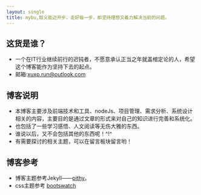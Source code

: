```yaml
---
layout: single
title: mybu,取义能迈开步，走好每一步，即坚持理想又着力解决当前的问题。 
---
```


## 这货是谁？
- 一个在IT行业继续前行的迟钝者，不愿意承认正当之年就盖棺定论的人，希望这个博客能作为坚持下去的起点。
- 邮箱:xuxp.run@outlook.com  

## 博客说明

- 本博客主要涉及前端技术和工具、nodeJs、项目管理、需求分析、系统设计相关的内容，主要目的是通过文章的形式来对自己的知识进行完善和系统化。
- 也包括了一些学习感悟、人文阅读等无伤大雅的东西。
- 谁说以后，又不会包括其他的东西呢！^!^
- 有需要探讨的相关主题，可以在留言板块留言哟！


## 博客参考
- 博客主题参考Jekyll——[pithy](https://github.com/guovz/pithy)。
- css主题参考 [bootswatch](http://bootswatch.com)

